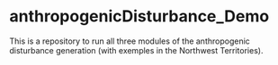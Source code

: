 # anthropogenicDisturbance_Demo
This is a repository to run all three modules of the anthropogenic disturbance generation (with exemples in the Northwest Territories).
